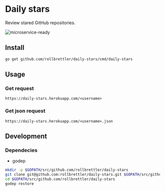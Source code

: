 # Daily stars

Review stared GitHub repositories.

![microservice-ready](https://img.shields.io/badge/Microservice-Ready%F0%9F%91%8D-green.svg)

## Install

```sh
go get github.com/rollbrettler/daily-stars/cmd/daily-stars
```

## Usage

### Get request
```
https://daily-stars.herokuapp.com/<username>
```

### Get json request
```
https://daily-stars.herokuapp.com/<username>.json
```

## Development

### Dependecies
- godep

```sh
mkdir -p $GOPATH/src/github.com/rollbrettler/daily-stars
git clone git@github.com:rollbrettler/daily-stars.git $GOPATH/src/github.com/rollbrettler/daily-stars
cd $GOPATH/src/github.com/rollbrettler/daily-stars
godep restore
```
